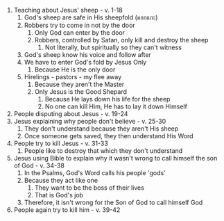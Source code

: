 1. Teaching about Jesus' sheep - v. 1-18
    1. God's sheep are safe in His sheepfold (คอกแกะ)
    2. Robbers try to come in not by the door
       1. Only God can enter by the door
       2. Robbers, controlled by Satan, only kill and destroy the sheep
          1. Not literally, but spiritually so they can't witness
    3. God's sheep know his voice and follow after
    4. We have to enter God's fold by Jesus Only
       1. Because He is the only door
    5. Hirelings - pastors - my flee away
       1. Because they aren't the Master
       2. Only Jesus is the Good Shepard
          1. Because He lays down his life for the sheep
          2. No one can kill Him, He has to lay it down Himself
2. People disputing about Jesus - v. 19-24
3. Jesus explaining why people don't believe - v. 25-30
   1. They don't understand because they aren't His sheep
   2. Once someone gets saved, they then understand His Word
4. People try to kill Jesus - v. 31-33
   1. People like to destroy that which they don't understand
5. Jesus using Bible to explain why it wasn't wrong to call himself the son of God - v. 34-38
   1. In the Psalms, God's Word calls his people 'gods'
   2. Because they act like one
      1. They want to be the boss of their lives
      2. That is God's job
   3. Therefore, it isn't wrong for the Son of God to call himself God
6. People again try to kill him - v. 39-42
